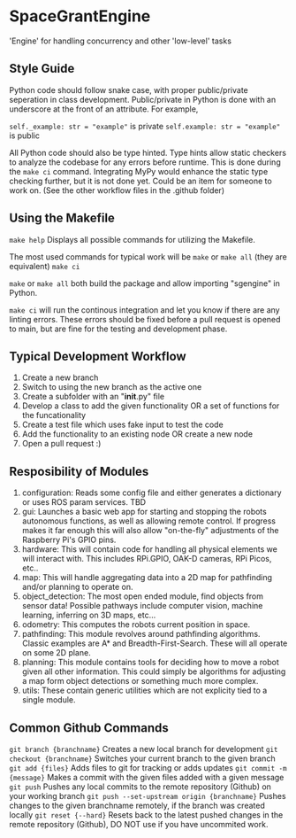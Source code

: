 # SpaceGrantEngine
'Engine' for handling concurrency and other 'low-level' tasks 

## Style Guide
Python code should follow snake case, with proper public/private seperation in class development.
Public/private in Python is done with an underscore at the front of an attribute. For example,

`self._example: str = "example"` is private
`self.example: str = "example"` is public

All Python code should also be type hinted. Type hints allow static checkers to analyze the 
codebase for any errors before runtime. This is done during the `make ci` command. Integrating
MyPy would enhance the static type checking further, but it is not done yet. Could be an item 
for someone to work on. (See the other workflow files in the .github folder)

## Using the Makefile
`make help`
Displays all possible commands for utilizing the Makefile.

The most used commands for typical work will be 
`make` or `make all` (they are equivalent)
`make ci`

`make` or `make all` both build the package and allow importing "sgengine" in Python.

`make ci` will run the continous integration and let you know if there are any linting errors.
These errors should be fixed before a pull request is opened to main, but are fine for the 
testing and development phase.

## Typical Development Workflow
1. Create a new branch
2. Switch to using the new branch as the active one
3. Create a subfolder with an "__init__.py" file 
4. Develop a class to add the given functionality OR a set of functions for the funcationality
5. Create a test file which uses fake input to test the code
6. Add the functionality to an existing node OR create a new node
7. Open a pull request :)

## Resposibility of Modules
1. configuration: Reads some config file and either generates a dictionary or uses ROS param services. TBD
2. gui: Launches a basic web app for starting and stopping the robots autonomous functions, as well as allowing remote control. If progress makes it far enough this will also allow "on-the-fly" adjustments of the Raspberry Pi's GPIO pins. 
3. hardware: This will contain code for handling all physical elements we will interact with. This includes RPi.GPIO, OAK-D cameras, RPi Picos, etc..
4. map: This will handle aggregating data into a 2D map for pathfinding and/or planning to operate on.
5. object_detection: The most open ended module, find objects from sensor data! Possible pathways include computer vision, machine learning, inferring on 3D maps, etc...
6. odometry: This computes the robots current position in space.
7. pathfinding: This module revolves around pathfinding algorithms. Classic examples are A* and Breadth-First-Search. These will all operate on some 2D plane.
8. planning: This module contains tools for deciding how to move a robot given all other information. This could simply be algorithms for adjusting a map form object detections or something much more complex.
9. utils: These contain generic utilities which are not explicity tied to a single module.

## Common Github Commands
`git branch {branchname}` Creates a new local branch for development
`git checkout {branchname}` Switches your current branch to the given branch
`git add {files}` Adds files to git for tracking or adds updates
`git commit -m {message}` Makes a commit with the given files added with a given message
`git push` Pushes any local commits to the remote repository (Github) on your working branch
`git push --set-upstream origin {branchname}` Pushes changes to the given branchname remotely, if the branch was created locally
`git reset {--hard}` Resets back to the latest pushed changes in the remote repository (Github), DO NOT use if you have uncommited work.
